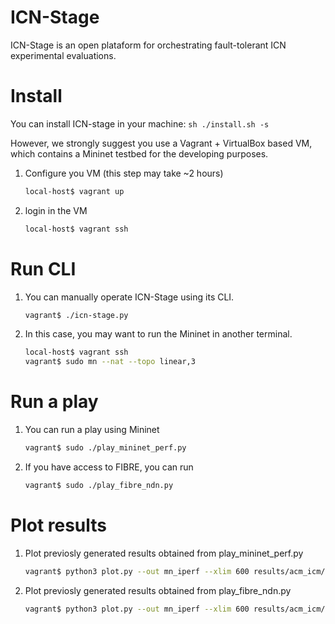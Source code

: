 # ICN-Stage

ICN-Stage is an open plataform for orchestrating fault-tolerant ICN experimental evaluations.

# Install
You can install ICN-stage in your machine:
    ```sh
    ./install.sh -s
    ```   

However, we strongly suggest you use a Vagrant + VirtualBox based VM, which contains a Mininet testbed for the developing purposes.

1. Configure you VM (this step may take ~2 hours)
    ```sh
    local-host$ vagrant up 
    ```

2. login in the VM    
    ```sh
    local-host$ vagrant ssh 
    ```

# Run CLI
1. You can manually operate ICN-Stage using its CLI. 
    ```sh
    vagrant$ ./icn-stage.py
    ```
2. In this case, you may want to run the Mininet in another terminal.
    ```sh
    local-host$ vagrant ssh 
    vagrant$ sudo mn --nat --topo linear,3
     ```
     
# Run a play    
1. You can run a play using Mininet
    ```sh
    vagrant$ sudo ./play_mininet_perf.py
    ```
    
2. If you have access to FIBRE, you can run
    ```sh
    vagrant$ sudo ./play_fibre_ndn.py
    ```

# Plot results
1. Plot previosly generated results obtained from play_mininet_perf.py
    ```sh
    vagrant$ python3 plot.py --out mn_iperf --xlim 600 results/acm_icm/results_*
    ```
    
2. Plot previosly generated results obtained from play_fibre_ndn.py
    ```sh
    vagrant$ python3 plot.py --out mn_iperf --xlim 600 results/acm_icm/ndn-traffic_results_*
    ```


[//]: # (These are reference links used in the body of this note and get stripped out when the markdown processor does its job. There is no need to format nicely because it shouldn't be seen. Thanks SO - http://stackoverflow.com/questions/4823468/store-comments-in-markdown-syntax)


   [dill]: <https://github.com/joemccann/dillinger>
   [git-repo-url]: <https://github.com/joemccann/dillinger.git>
   [john gruber]: <http://daringfireball.net>
   [df1]: <http://daringfireball.net/projects/markdown/>
   [markdown-it]: <https://github.com/markdown-it/markdown-it>
   [Ace Editor]: <http://ace.ajax.org>
   [node.js]: <http://nodejs.org>
   [Twitter Bootstrap]: <http://twitter.github.com/bootstrap/>
   [jQuery]: <http://jquery.com>
   [@tjholowaychuk]: <http://twitter.com/tjholowaychuk>
   [express]: <http://expressjs.com>
   [AngularJS]: <http://angularjs.org>
   [Gulp]: <http://gulpjs.com>

   [PlDb]: <https://github.com/joemccann/dillinger/tree/master/plugins/dropbox/README.md>
   [PlGh]: <https://github.com/joemccann/dillinger/tree/master/plugins/github/README.md>
   [PlGd]: <https://github.com/joemccann/dillinger/tree/master/plugins/googledrive/README.md>
   [PlOd]: <https://github.com/joemccann/dillinger/tree/master/plugins/onedrive/README.md>
   [PlMe]: <https://github.com/joemccann/dillinger/tree/master/plugins/medium/README.md>
   [PlGa]: <https://github.com/RahulHP/dillinger/blob/master/plugins/googleanalytics/README.md>
